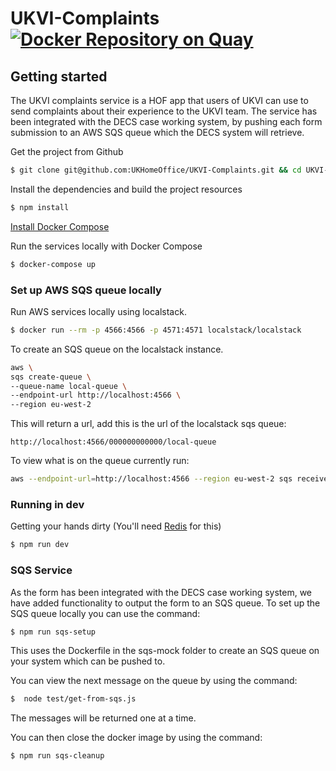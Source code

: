 # UKVI-Complaints [![Docker Repository on Quay](https://quay.io/repository/ukhomeofficedigital/ukvi-complaints/status "Docker Repository on Quay")](https://quay.io/repository/ukhomeofficedigital/ukvi-complaints)

## Getting started

The UKVI complaints service is a HOF app that users of UKVI can use to send complaints about their experience to the UKVI team.
The service has been integrated with the DECS case working system, by pushing each form submission to an AWS SQS queue which the DECS system will retrieve.

Get the project from Github
```bash
$ git clone git@github.com:UKHomeOffice/UKVI-Complaints.git && cd UKVI-Complaints
```

Install the dependencies and build the project resources
```bash
$ npm install
```

[Install Docker Compose](https://docs.docker.com/compose/install/)

Run the services locally with Docker Compose
```bash
$ docker-compose up
```

### Set up AWS SQS queue locally

Run AWS services locally using localstack.

```bash
$ docker run --rm -p 4566:4566 -p 4571:4571 localstack/localstack
```

To create an SQS queue on the localstack instance.
```bash
aws \
sqs create-queue \
--queue-name local-queue \
--endpoint-url http://localhost:4566 \
--region eu-west-2
```

This will return a url, add this is the url of the localstack sqs queue:
```
http://localhost:4566/000000000000/local-queue
```

To view what is on the queue currently run:
```bash
aws --endpoint-url=http://localhost:4566 --region eu-west-2 sqs receive-message --queue-url http://localhost:4566/000000000000/local-queue --max-number-of-messages 10
```

### Running in dev

Getting your hands dirty (You'll need [Redis](http://redis.io/) for this)
```bash
$ npm run dev
```

### SQS Service

As the form has been integrated with the DECS case working system, we have added functionality to output the form to an SQS queue.
To set up the SQS queue locally you can use the command:
```bash
$ npm run sqs-setup
```
This uses the Dockerfile in the sqs-mock folder to create an SQS queue on your system which can be pushed to.

You can view the next message on the queue by using the command:
```bash
$  node test/get-from-sqs.js
```
The messages will be returned one at a time.

You can then close the docker image by using the command:
```bash
$ npm run sqs-cleanup
```
